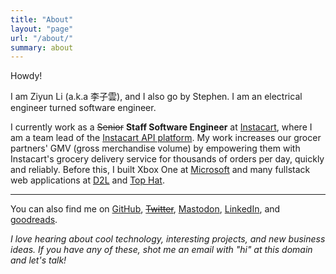 ```yaml
---
title: "About"
layout: "page"
url: "/about/"
summary: about
---
```


Howdy!

I am Ziyun Li (a.k.a 李子雲), and I also go by Stephen. I am an electrical engineer turned software engineer.

I currently work as a ~~Senior~~ **Staff Software Engineer** at [Instacart](https://www.instacart.com/), where I am a team lead of the [Instacart API platform](https://docs.instacart.com/connect).
My work increases our grocer partners' GMV (gross merchandise volume) by empowering them with Instacart's grocery delivery service for thousands of orders per day, quickly and reliably.
Before this, I built Xbox One at [Microsoft](https://www.microsoft.com/) and many fullstack web applications at [D2L](https://www.d2l.com/) and [Top Hat](https://tophat.com/).

---

You can also find me on [GitHub](https://github.com/ziyunli), ~~[Twitter](https://twitter.com/ziyun_li)~~, [Mastodon](https://fedi.ziyun.rocks/@ziyun), [LinkedIn](https://www.linkedin.com/in/ziyun-li-b1488425/), and [goodreads](https://www.goodreads.com/user/show/38527571-ziyun).

*I love hearing about cool technology, interesting projects, and new business ideas. If you have any of these, shot me an email with "hi" at this domain and let's talk!*
